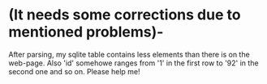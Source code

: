 # (It needs some corrections due to mentioned problems)-
After parsing, my sqlite table contains less elements than there is on the web-page.
Also 'id' somehowe ranges from '1' in the first row to '92' in the second one and so on.
Please help me! 
